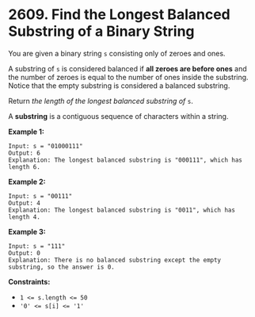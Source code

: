 # 2609. Find the Longest Balanced Substring of a Binary String

You are given a binary string `s` consisting only of zeroes and ones.

A substring of `s` is considered balanced if **all zeroes are before ones** and the number of zeroes is equal to the number of ones inside the  substring. Notice that the empty substring is considered a balanced  substring.

Return *the length of the longest balanced substring of* `s`.

A **substring** is a contiguous sequence of characters within a string.

**Example 1:**

```()
Input: s = "01000111"
Output: 6
Explanation: The longest balanced substring is "000111", which has length 6.
```

**Example 2:**

```()
Input: s = "00111"
Output: 4
Explanation: The longest balanced substring is "0011", which has length 4. 
```

**Example 3:**

```()
Input: s = "111"
Output: 0
Explanation: There is no balanced substring except the empty substring, so the answer is 0.
```

**Constraints:**

- `1 <= s.length <= 50`
- `'0' <= s[i] <= '1'`
